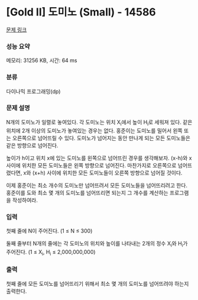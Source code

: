 # [Gold II] 도미노 (Small) - 14586 

[문제 링크](https://www.acmicpc.net/problem/14586) 

### 성능 요약

메모리: 31256 KB, 시간: 64 ms

### 분류

다이나믹 프로그래밍(dp)

### 문제 설명

<p>N개의 도미노가 일렬로 놓여있다. 각 도미노는 위치 X<sub>i</sub>에서 높이 H<sub>i</sub>로 세워져 있다. 같은 위치에 2개 이상의 도미노가 놓여있는 경우는 없다. 홍준이는 도미노를 밀어서 왼쪽 또는 오른쪽으로 넘어뜨릴 수 있다. 도미노가 넘어지는 동안 만나게 되는 모든 도미노들은 같은 방향으로 넘어진다.</p>

<p>높이가 h이고 위치 x에 있는 도미노를 왼쪽으로 넘어뜨린 경우를 생각해보자. (x-h)와 x 사이에 위치한 모든 도미노들은 왼쪽 방향으로 넘어진다. 마찬가지로 오른쪽으로 넘어뜨렸다면, x와 (x+h) 사이에 위치한 모든 도미노들이 오른쪽 방향으로 넘어질 것이다.</p>

<p>이제 홍준이는 최소 개수의 도미노만 넘어뜨려서 모든 도미노들을 넘어뜨리려고 한다. 홍준이를 도와 최소 몇 개의 도미노를 넘어뜨리면 되는지 그 개수를 계산하는 프로그램을 작성하여라.</p>

### 입력 

 <p>첫째 줄에 N이 주어진다. (1 ≤ N ≤ 300)</p>

<p>둘째 줄부터 N개의 줄에는 각 도미노의 위치와 높이를 나타내는 2개의 정수 X<sub>i</sub>와 H<sub>i</sub>가 주어진다. (1 ≤ X<sub>i</sub>, H<sub>i</sub> ≤ 2,000,000,000)</p>

### 출력 

 <p>첫째 줄에 모든 도미노를 넘어뜨리기 위해서 최소 몇 개의 도미노를 넘어뜨려야 하는지 출력한다.</p>

